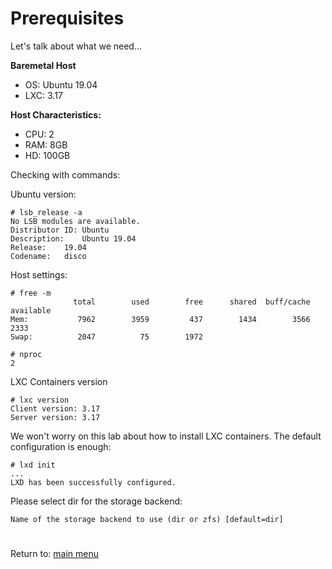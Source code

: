 # Prerequisites

Let's talk about what we need...

**Baremetal Host**
- OS: Ubuntu 19.04
- LXC: 3.17

**Host Characteristics:**
- CPU: 2
- RAM: 8GB
- HD: 100GB

Checking with commands:

Ubuntu version:
```
# lsb_release -a
No LSB modules are available.
Distributor ID:	Ubuntu
Description:	Ubuntu 19.04
Release:	19.04
Codename:	disco
```

Host settings:
```
# free -m
              total        used        free      shared  buff/cache   available
Mem:           7962        3959         437        1434        3566        2333
Swap:          2047          75        1972

# nproc
2

```
LXC Containers version
```
# lxc version
Client version: 3.17
Server version: 3.17
```

We won't worry on this lab about how to install LXC containers. The default configuration is enough:
```
# lxd init
...
LXD has been successfully configured.
```
Please select dir for the storage backend:
```
Name of the storage backend to use (dir or zfs) [default=dir]
```


# 
Return to: [main menu](https://github.com/jimenezcorzo/Kubernetes-The-Hard-Way-15.3-LXC/blob/master/Readme.md)
